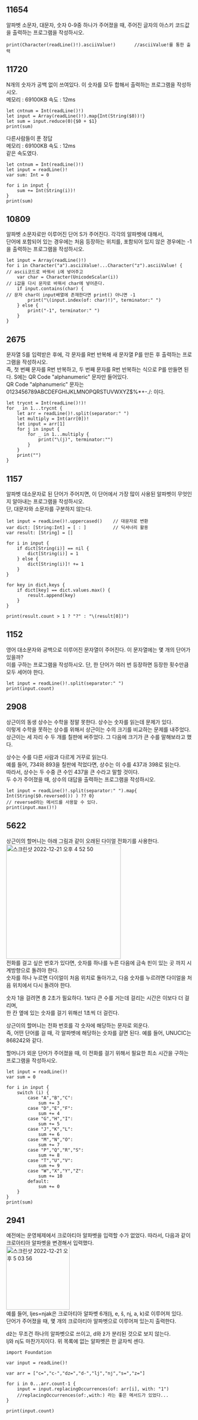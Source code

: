 ## 11654
알파벳 소문자, 대문자, 숫자 0-9중 하나가 주어졌을 때, 주어진 글자의 아스키 코드값을 출력하는 프로그램을 작성하시오.   
```
print(Character(readLine()!).asciiValue!)       //asciiValue!를 통한 출력
```
## 11720
N개의 숫자가 공백 없이 쓰여있다. 이 숫자를 모두 합해서 출력하는 프로그램을 작성하시오.   
메모리 : 69100KB 속도 : 12ms   
```
let cntnum = Int(readLine()!)
let input = Array(readLine()!).map{Int(String($0))!}
let sum = input.reduce(0){$0 + $1}
print(sum)
```
다른사람들이 푼 정답   
메모리 : 69100KB 속도 : 12ms   
같은 속도였다.   
```
let cntnum = Int(readLine()!)
let input = readLine()!
var sum: Int = 0

for i in input {
    sum += Int(String(i))!
}
print(sum)
```
## 10809
알파벳 소문자로만 이루어진 단어 S가 주어진다. 각각의 알파벳에 대해서,   
단어에 포함되어 있는 경우에는 처음 등장하는 위치를, 포함되어 있지 않은 경우에는 -1을 출력하는 프로그램을 작성하시오.   
```
let input = Array(readLine()!)
for i in Character("a").asciiValue!...Character("z").asciiValue! {          // ascii코드로 바꿔서 i에 넣어주고
    var char = Character(UnicodeScalar(i))                                  // i값을 다시 문자로 바꿔서 char에 넣어준다.
    if input.contains(char) {                                               // 문자 char이 input배열에 존재한다면 print() 아니면 -1
        print("\(input.index(of: char)!)", terminator:" ")
    } else {
        print("-1", terminator:" ")
    }
}
```
## 2675
문자열 S를 입력받은 후에, 각 문자를 R번 반복해 새 문자열 P를 만든 후 출력하는 프로그램을 작성하시오.   
즉, 첫 번째 문자를 R번 반복하고, 두 번째 문자를 R번 반복하는 식으로 P를 만들면 된다. S에는 QR Code "alphanumeric" 문자만 들어있다.   
QR Code "alphanumeric" 문자는 0123456789ABCDEFGHIJKLMNOPQRSTUVWXYZ\$%*+-./: 이다.   
```
let trycnt = Int(readLine()!)!
for _ in 1...trycnt {
    let arr = readLine()!.split(separator:" ")
    let multiply = Int(arr[0])!
    let input = arr[1]
    for j in input {
        for _ in 1...multiply {
            print("\(j)", terminator:"")
        }
    }
    print("")
}
```
## 1157
알파벳 대소문자로 된 단어가 주어지면, 이 단어에서 가장 많이 사용된 알파벳이 무엇인지 알아내는 프로그램을 작성하시오.   
단, 대문자와 소문자를 구분하지 않는다.
```
let input = readLine()!.uppercased()    // 대문자로 변환
var dict: [String:Int] = [ : ]          // 딕셔너리 활용
var result: [String] = []

for i in input {
    if dict[String(i)] == nil {
        dict[String(i)] = 1
    } else {
        dict[String(i)]! += 1
    }
}

for key in dict.keys {
    if dict[key] == dict.values.max() {
        result.append(key)
    }
}

print(result.count > 1 ? "?" : "\(result[0])")
```
## 1152
영어 대소문자와 공백으로 이루어진 문자열이 주어진다. 이 문자열에는 몇 개의 단어가 있을까?   
이를 구하는 프로그램을 작성하시오. 단, 한 단어가 여러 번 등장하면 등장한 횟수만큼 모두 세어야 한다.   
```
let input = readLine()!.split(separator:" ")
print(input.count)
```
## 2908
상근이의 동생 상수는 수학을 정말 못한다. 상수는 숫자를 읽는데 문제가 있다.   
이렇게 수학을 못하는 상수를 위해서 상근이는 수의 크기를 비교하는 문제를 내주었다.   
상근이는 세 자리 수 두 개를 칠판에 써주었다. 그 다음에 크기가 큰 수를 말해보라고 했다.   
   
상수는 수를 다른 사람과 다르게 거꾸로 읽는다.   
예를 들어, 734와 893을 칠판에 적었다면, 상수는 이 수를 437과 398로 읽는다.   
따라서, 상수는 두 수중 큰 수인 437을 큰 수라고 말할 것이다.   
두 수가 주어졌을 때, 상수의 대답을 출력하는 프로그램을 작성하시오.   
```
let input = readLine()!.split(separator:" ").map{ Int(String($0.reversed()) ) ?? 0}
// reversed라는 메서드를 사용할 수 있다.
print(input.max()!)
```
## 5622
상근이의 할머니는 아래 그림과 같이 오래된 다이얼 전화기를 사용한다.   
<img width="307" alt="스크린샷 2022-12-21 오후 4 52 50" src="https://user-images.githubusercontent.com/60501045/208850306-db54dc53-ea60-4089-9d25-4ea9b3f23400.png">   
전화를 걸고 싶은 번호가 있다면, 숫자를 하나를 누른 다음에 금속 핀이 있는 곳 까지 시계방향으로 돌려야 한다.   
숫자를 하나 누르면 다이얼이 처음 위치로 돌아가고, 다음 숫자를 누르려면 다이얼을 처음 위치에서 다시 돌려야 한다.   
   
숫자 1을 걸려면 총 2초가 필요하다. 1보다 큰 수를 거는데 걸리는 시간은 이보다 더 걸리며,   
한 칸 옆에 있는 숫자를 걸기 위해선 1초씩 더 걸린다.   
   
상근이의 할머니는 전화 번호를 각 숫자에 해당하는 문자로 외운다.   
즉, 어떤 단어를 걸 때, 각 알파벳에 해당하는 숫자를 걸면 된다. 예를 들어, UNUCIC는 868242와 같다.   
   
할머니가 외운 단어가 주어졌을 때, 이 전화를 걸기 위해서 필요한 최소 시간을 구하는 프로그램을 작성하시오.   
```
let input = readLine()!
var sum = 0

for i in input {
	switch (i) {
		case "A","B","C":
		    sum += 3
		case "D","E","F":
		    sum += 4
		case "G","H","I":
		    sum += 5
		case "J","K","L":
		    sum += 6
		case "M","N","O":
		    sum += 7
		case "P","Q","R","S":
		    sum += 8
		case "T","U","V":
		    sum += 9
		case "W","X","Y","Z":
		    sum += 10
		default:
		    sum += 0
	}
}
print(sum)
```
## 2941
예전에는 운영체제에서 크로아티아 알파벳을 입력할 수가 없었다. 따라서, 다음과 같이 크로아티아 알파벳을 변경해서 입력했다.   
<img width="170" alt="스크린샷 2022-12-21 오후 5 03 56" src="https://user-images.githubusercontent.com/60501045/208852229-2f41d5be-d274-4b7a-80c3-dfb8a23cd672.png">   
예를 들어, ljes=njak은 크로아티아 알파벳 6개(lj, e, š, nj, a, k)로 이루어져 있다.   
단어가 주어졌을 때, 몇 개의 크로아티아 알파벳으로 이루어져 있는지 출력한다.   
   
dž는 무조건 하나의 알파벳으로 쓰이고, d와 ž가 분리된 것으로 보지 않는다.   
lj와 nj도 마찬가지이다. 위 목록에 없는 알파벳은 한 글자씩 센다.   
```
import Foundation

var input = readLine()!

var arr = ["c=","c-","dz=","d-","lj","nj","s=","z="]

for i in 0...arr.count-1 {
	input = input.replacingOccurrences(of: arr[i], with: "1")
	//replacingOccurrences(of:,with:) 라는 좋은 메서드가 있었다...
}

print(input.count)
```

